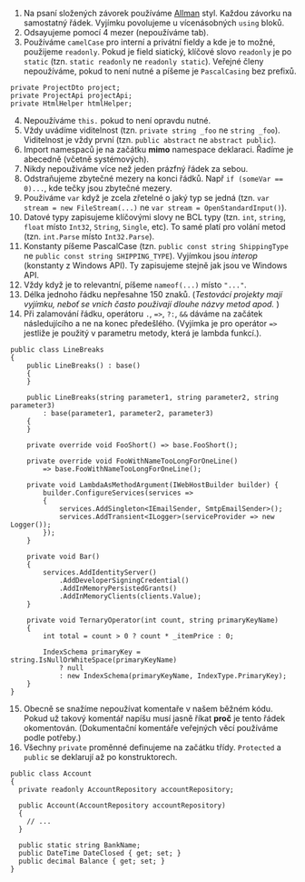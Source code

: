1. Na psaní složených závorek používáme [Allman](https://en.wikipedia.org/wiki/Indentation_style#Allman_style) styl. Každou závorku na samostatný řádek. Vyjímku povolujeme u vícenásobných `using` bloků.
2. Odsayujeme pomocí 4 mezer (nepoužíváme tab).
3. Používáme `camelCase` pro interní a privátní fieldy a kde je to možné, použijeme `readonly`. Pokud je field siatický, klíčové slovo `readonly` je po `static` (tzn. `static readonly` ne `readonly static`). Veřejné členy nepoužíváme, pokud to není nutné a píšeme je `PascalCasing` bez prefixů.
```
private ProjectDto project;
private ProjectApi projectApi;
private HtmlHelper htmlHelper;
```
4. Nepoužíváme `this.` pokud to není opravdu nutné.
5. Vždy uvádíme viditelnost (tzn. `private string _foo` ne `string _foo`). Viditelnost je vždy první (tzn. `public abstract` ne `abstract public`).
6. Import namespaců je na začátku **mimo** namespace deklaraci. Řadíme je abecedně (včetně systémových).
7. Nikdy nepouživáme více než jeden prázfný řádek za sebou.
8. Odstraňujeme zbytečné mezery na konci řádků. Např `if (someVar == 0)...`, kde tečky jsou zbytečné mezery.
9. Použiváme `var` když je zcela zřetelné o jaký typ se jedná (tzn. `var stream = new FileStream(...)` ne `var stream = OpenStandardInput()`).
10. Datové typy zapisujeme klíčovými slovy ne BCL typy (tzn. `int`, `string`, `float` místo `Int32`, `String`, `Single`, etc). To samé platí pro volání metod (tzn. `int.Parse` místo `Int32.Parse`).
11. Konstanty píšeme PascalCase (tzn. `public const string ShippingType` ne `public const string SHIPPING_TYPE`). Vyjímkou jsou *interop* (konstanty z Windows API). Ty zapisujeme stejně jak jsou ve Windows API.
12. Vždy když je to relevantní, píšeme `nameof(...)` místo `"..."`.
13. Délka jednoho řádku nepřesahne 150 znaků. (*Testovácí projekty mají vyjímku, neboť se vnich často použivají dlouhe názvy metod apod.* )
14. Při zalamování řádku, operátoru `.`, `=>`, `?:`, `&&` dáváme na začátek následujícího a ne na konec předešlého. (Vyjímka je pro operátor `=>` jestliže je použitý v parametru metody, která je lambda funkcí.).

```
public class LineBreaks
{
    public LineBreaks() : base()
    {
    }

    public LineBreaks(string parameter1, string parameter2, string parameter3)
        : base(parameter1, parameter2, parameter3)
    {
    }

    private override void FooShort() => base.FooShort();

    private override void FooWithNameTooLongForOneLine()
        => base.FooWithNameTooLongForOneLine();

    private void LambdaAsMethodArgument(IWebHostBuilder builder) {
        builder.ConfigureServices(services =>
        {
            services.AddSingleton<IEmailSender, SmtpEmailSender>();
            services.AddTransient<ILogger>(serviceProvider => new Logger());
        });
    }
    
    private void Bar()
    {
        services.AddIdentityServer()
            .AddDeveloperSigningCredential()
            .AddInMemoryPersistedGrants()
            .AddInMemoryClients(clients.Value);
    }

    private void TernaryOperator(int count, string primaryKeyName)
    {
        int total = count > 0 ? count * _itemPrice : 0;

        IndexSchema primaryKey = string.IsNullOrWhiteSpace(primaryKeyName)
            ? null
            : new IndexSchema(primaryKeyName, IndexType.PrimaryKey);
    }
}
```

15. Obecně se snažíme nepoužívat komentaře v našem běžném kódu. Pokud už takový komentář napíšu musí jasně říkat **proč** je tento řádek okomentován. (Dokumentační komentáře veřejných věcí používáme podle potřeby.)
16. Všechny `private` proměnné definujeme na začátku třídy. `Protected` a `public` se deklarují až po konstruktorech.

```
public class Account
{
  private readonly AccountRepository accountRepository;

  public Account(AccountRepository accountRepository)
  {
    // ...
  }

  public static string BankName;
  public DateTime DateClosed { get; set; }
  public decimal Balance { get; set; }   
}
```
